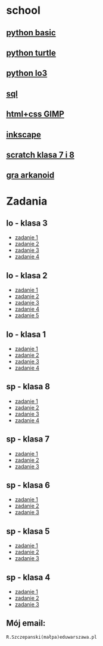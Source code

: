 # school

## [python basic](https://github.com/cmsrs/school/blob/main/python/basic/basic_b.py)

## [python turtle](https://github.com/cmsrs/school/tree/main/python/turtle)

## [python lo3](https://github.com/cmsrs/school/blob/main/python/lo/README.md)

## [sql](https://github.com/cmsrs/school/tree/main/sql)

## [html+css GIMP](https://github.com/cmsrs/school/tree/main/html_and_css)

## [inkscape](https://github.com/cmsrs/school/tree/main/inkscape)

## [scratch klasa 7 i 8](https://github.com/cmsrs/school/blob/main/scratch/7a/README.md)

## [gra arkanoid](https://github.com/cmsrs/arkanoid/blob/main/arkanoid.html)

# Zadania

## lo - klasa 3

- [zadanie 1](https://github.com/cmsrs/school/tree/main/html_and_css#zadanie-strona-internetowa-o-sobie)
- [zadanie 2](https://github.com/cmsrs/school/blob/main/html_and_css/publishing_online/README.md)
- [zadanie 3](https://github.com/cmsrs/school/blob/main/python/lo/README.md#zadania--kwadraty-z-alfabetu)
- [zadanie 4](https://github.com/cmsrs/school/blob/main/inkscape/infographic/README.md)

## lo - klasa 2

- [zadanie 1](https://github.com/cmsrs/school/tree/main/html_and_css#zadanie-strona-internetowa-o-sobie)
- [zadanie 2](https://github.com/cmsrs/school/blob/main/gimp/scaling_cropping/README.md)
- [zadanie 3](https://github.com/cmsrs/school/blob/main/gimp/README.md#zadanie-fotomonta%C5%BC-w-gimp)
- [zadanie 4](https://github.com/cmsrs/school/blob/main/inkscape/README.md#zadanie--tworzenie-logo-na-podstawie-inicja%C5%82%C3%B3w-klasy-i-p%C5%82ci)
- [zadanie 5](https://github.com/cmsrs/school/blob/main/python/turtle/README.md#zadania)

## lo - klasa 1

- [zadanie 1](https://github.com/cmsrs/school/blob/main/gimp/scaling_cropping/README.md)
- [zadanie 2](https://github.com/cmsrs/school/blob/main/gimp/README.md#zadanie-fotomonta%C5%BC-w-gimp)
- [zadanie 3](https://github.com/cmsrs/school/blob/main/inkscape/README.md#zadanie--tworzenie-logo-na-podstawie-inicja%C5%82%C3%B3w-klasy-i-p%C5%82ci)
- [zadanie 4](https://github.com/cmsrs/school/blob/main/inkscape/infographic/README.md)

## sp - klasa 8

- [zadanie 1](https://github.com/cmsrs/school/blob/main/scratch/7a/README.md#zadanie-2)
- [zadanie 2](https://github.com/cmsrs/school/blob/main/scratch/7a/README.md#zadanie-4)
- [zadanie 3](https://github.com/cmsrs/school/blob/main/scratch/7a/README.md#zadanie-5)
- [zadanie 4](https://github.com/cmsrs/school/blob/main/scratch/7a/README.md#zadanie-7)

## sp - klasa 7

- [zadanie 1](https://github.com/cmsrs/school/blob/main/scratch/7a/README.md#zadanie-2)
- [zadanie 2](https://github.com/cmsrs/school/blob/main/scratch/7a/README.md#zadanie-4)
- [zadanie 3](https://github.com/cmsrs/school/blob/main/scratch/7a/README.md#zadanie-5)

## sp - klasa 6

- [zadanie 1](https://github.com/cmsrs/school/blob/main/scratch/6a/README.md)
- [zadanie 2](https://github.com/cmsrs/school/blob/main/basic/6a/README.md)
- [zadanie 3](https://github.com/cmsrs/school/tree/main/scratch/6b#zadanie)

## sp - klasa 5

- [zadanie 1](https://github.com/cmsrs/school/blob/main/scratch/5a/README.md)
- [zadanie 2](https://github.com/cmsrs/school/blob/main/basic/5a/README.md)
- [zadanie 3](https://github.com/cmsrs/school/tree/main/scratch/5b#zadanie)

## sp - klasa 4

- [zadanie 1](https://github.com/cmsrs/school/blob/main/basic/4a/README.md)
- [zadanie 2](https://github.com/cmsrs/school/blob/main/basic/4b/README.md)
- [zadanie 3](https://github.com/cmsrs/school/tree/main/scratch/4a)


## Mój email:

```
R.Szczepanski(małpa)eduwarszawa.pl
```
